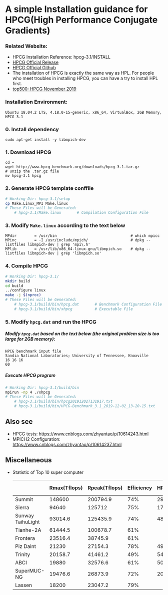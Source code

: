 # A simple Installation guidance for HPCG(High Performance Conjugate Gradients)

### Related Website:
* HPCG Installation Reference: hpcg-3.1/INSTALL
* [HPCG Official Release](https://www.hpcg-benchmark.org/index.html)
* [HPCG Official Github](https://github.com/hpcg-benchmark/hpcg/)
* The installation of HPCG is exactly the same way as HPL. For people who meet troubles in installing HPCG, you can have a try to install HPL first.
* [top500: HPCG November 2019](https://www.top500.org/hpcg/lists/2019/11/)

### Installation Environment:

    Ubuntu 18.04.2 LTS, 4.18.0-15-generic, x86_64, VirtualBox, 2GB Memory, HPCG 3.1

### 0. Install dependency
    sudo apt-get install -y libmpich-dev

### 1. Download HPCG
    cd ~
    wget http://www.hpcg-benchmark.org/downloads/hpcg-3.1.tar.gz
    # unzip the .tar.gz file
    mv hpcg-3.1 hpcg

### 2. Generate HPCG template conffile
```bash
# Working Dir: hpcg-3.1/setup
cp Make.Linux_MPI Make.linux
# These Files will be Generated:
	# hpcg-3.1/Make.linux		# Compilation Configuration File
```

### 3. Modify `Make.linux` according to the text below

    MPdir        = /usr/bin                                 # which mpicc
    MPinc        = -I /usr/include/mpich/                   # dpkg --listfiles libmpich-dev | grep 'mpi\.h'
    MPlib        = /usr/lib/x86_64-linux-gnu/libmpich.so    # dpkg --listfiles libmpich-dev | grep 'libmpich.so'

### 4. Compile HPCG
```bash
# Working Dir: hpcg-3.1/
mkdir build
cd build
../configure linux
make -j $(nproc)
# These Files will be Generated:
	# hpcg-3.1/build/bin/hpcg.dat		# Benchmark Configuration File
	# hpcg-3.1/build/bin/xhpcg			# Executable File
```


### 5. Modify `hpcg.dat` and run the HPCG

##### Modify `hpcg.dat` based on the text below (the original problem size is too large for 2GB memory):

	HPCG benchmark input file
	Sandia National Laboratories; University of Tennessee, Knoxville
	16 16 16
	60
##### Execute HPCG program

```bash
# Working Dir: hpcg-3.1/build/bin
mpirun -np 4 ./xhpcg
# These Files will be Generated:
	# hpcg-3.1/build/bin/hpcg20191202T131917.txt
	# hpcg-3.1/build/bin/HPCG-Benchmark_3.1_2019-12-02_13-20-15.txt
```


## Also see

* HPCG tests: https://www.cnblogs.com/zhyantao/p/10614243.html 
* MPICH2 Configuration: https://www.cnblogs.com/zhyantao/p/10614237.html



## Miscellaneous

* Statistic of Top 10 super computer

    |                   | Rmax(Tflops) | Rpeak(Tflops) | Efficiency | HPCG(Tflops) | HPCG Efficiency |
    | ----------------- | ------------ | ------------- | ---------- | ------------ | --------------- |
    | Summit            | 148600       | 200794.9      | 74%        | 2925.75      | 1.5%            |
    | Sierra            | 94640        | 125712        | 75%        | 1795.67      | 1.4%            |
    | Sunway TaihuLight | 93014.6      | 125435.9      | 74%        | 480.85       | 0.4%            |
    | Tianhe-2A         | 61444.5      | 100678.7      | 61%        |              |                 |
    | Frontera          | 23516.4      | 38745.9       | 61%        |              |                 |
    | Piz Daint         | 21230        | 27154.3       | 78%        | 496.98       | 1.8%            |
    | Trinity           | 20158.7      | 41461.2       | 49%        | 546.12       | 1.3%            |
    | ABCI              | 19880        | 32576.6       | 61%        | 508.85       | 1.6%            |
    | SuperMUC-NG       | 19476.6      | 26873.9       | 72%        | 207.84       | 0.8%            |
    | Lassen            | 18200        | 23047.2       | 79%        |              |                 |